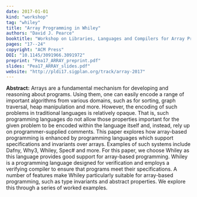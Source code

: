 ```yaml
---
date: 2017-01-01
kind: "workshop"
tag: "whiley"
title: "Array Programming in Whiley"
authors: "David J. Pearce"
booktitle: "Workshop on Libraries, Languages and Compilers for Array Programming (ARRAY)"
pages: "17--24"
copyright: "ACM Press"
DOI: "10.1145/3091966.3091972"
preprint: "Pea17_ARRAY_preprint.pdf"
slides: "Pea17_ARRAY_slides.pdf"
website: "http://pldi17.sigplan.org/track/array-2017"
---
```


**Abstract:** Arrays are a fundamental mechanism for developing and reasoning about programs. Using them, one can easily encode a range of important algorithms from various domains, such as for sorting, graph traversal, heap manipulation and more. However, the encoding of such problems in traditional languages is relatively opaque. That is, such programming languages do not allow those properties important for the given problem to be encoded within the language itself and, instead, rely up on programmer-supplied comments.
This paper explores how array-based programming is enhanced by programming languages which support specifications and invariants over arrays. Examples of such systems include Dafny, Why3, Whiley, Spec# and more. For this paper, we choose Whiley as this language provides good support for array-based programming. Whiley is a programming language designed for verification and employs a verifying compiler to ensure that programs meet their specifications. A number of features make Whiley particularly suitable for array-based programming, such as type invariants and abstract properties. We explore this through a series of worked examples.
